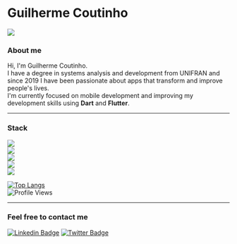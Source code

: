 # Guilherme Coutinho

<a href="https://github.com/gcoutinho1">
  <img align="center" src="https://github-readme-stats.vercel.app/api?username=gcoutinho1&show_icons=true&line_height=27&count_private=true&title_color=ffffff&text_color=FFA500&icon_color=ffffff&bg_color=1d1f21&hide=contribs,issues,prs"/>
</a>

### About me

Hi, I'm Guilherme Coutinho.  
I have a degree in systems analysis and development from UNIFRAN and since 2019 I have been passionate about apps that transform and improve people's lives.  
I'm currently focused on mobile development and improving my development skills using **Dart** and **Flutter**.  

---

### Stack

![](https://img.shields.io/badge/Framework-Flutter-informational?style=plastic=flat&logo=Flutter&logoColor=0095e6&color=FFA500)  
![](https://img.shields.io/badge/BackEnd-Firebase-informational?plastic=flat&logo=Firebase&color=FFA500)  
![](https://img.shields.io/badge/Database-SQLite-informational?style=plastic=flat&logo=SQLITE&logoColor=white&color=FFA500)  
![](https://img.shields.io/badge/Code-Dart-informational?style=plastic=flat&logo=Dart&logoColor=0095e6&color=FFA500)  
![](https://img.shields.io/badge/Code-Java-informational?style=plastic=flat&logo=android&logoColor=green&color=FFA500)  

[![Top Langs](https://github-readme-stats.vercel.app/api/top-langs/?username=gcoutinho1&layout=compact&title_color=ffffff&bg_color=1d1f21&text_color=ffffff&langs_count=10&hide=html,C,CMake,Objective-C)](https://github.com/gcoutinho1/github-readme-stats)  
![Profile Views](https://komarev.com/ghpvc/?username=gcoutinho1&style=plastic&color=FFA500&label=Views)

---

### Feel free to contact me
[![Linkedin Badge](https://img.shields.io/badge/-LinkedIn-blue?style=flat-square&logo=Linkedin&logoColor=white&link=https://www.linkedin.com/in/guilhermecoutinho1/)](https://www.linkedin.com/in/guilhermecoutinho1/) 
[![Twitter Badge](https://img.shields.io/badge/-Twitter-blue?style=flat-square&logo=Twitter&logoColor=white&link=https://https://twitter.com/gcoutinho1/)](https://twitter.com/gcoutinho1/)
